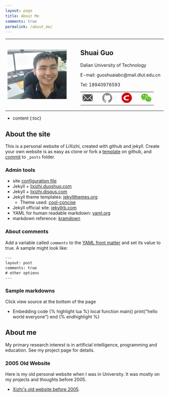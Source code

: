 ```yaml
---
layout: page
title: About Me
comments: true
permalink: /about_me/
---
```


<body>
    <table border="0">
      <tr>
        <td width="40%" align="right">
          <img src="/images/profile.jpg"> 
        </td>
        <td width="6%" align="center">
        </td>
        <td width="54%" align="left">
        <h2>Shuai Guo</h2>
          <p>Dalian University of Technology</p>
          <p>E-mail: guoshuaiabc@mail.dlut.edu.cn</p>
          <p>Tel: 18940976593</p>
          <table border="0">
            <tr>
            <td width="18%" align="left">
            <a href="mailto:{{ site.email }}">
                <span class="icon">
                <svg viewBox="0 0 1493 1024">
                <path fill="#515151" d="M397.414486 467.263863L0 54.928859v911.181055l397.414486-498.846051m1093.29653 498.579159V46.14685l-405.675421 409.894852 405.675421 509.81403m-1444.214665 58.144268h1396.015291L1032.870973 509.318374c-1.092985 0.991312-1.690314 1.486968-2.230453 2.03346-92.338182 93.748895-184.670009 187.5105-277.014546 281.253041-1.080276 1.092985-2.211389 2.224098-3.533138 2.967582-13.382714 7.422132-31.302587 4.657896-41.971901-6.386338A662481.459167 662481.459167 0 0 1 453.804895 525.713151c-1.575932-1.626769-2.503699-3.876285-4.047858-6.310083l-403.260686 504.584223M1429.738966 0H53.613464l679.913022 705.280445L1429.732612 0"/>
                </svg>
                </span> 
            </a>
            </td>
            <td width="6%" align="center">
            </td>
            <td width="18%" align="left">
            <a href="https://github.com/{{ site.github_username }}">
                <span class="icon">
                <svg viewBox="0 0 16 16">
                <path fill="#8a8a8a" d="M7.999,0.431c-4.285,0-7.76,3.474-7.76,7.761 c0,3.428,2.223,6.337,5.307,7.363c0.388,0.071,0.53-0.168,0.53-0.374c0-0.184-0.007-0.672-0.01-1.32 c-2.159,0.469-2.614-1.04-2.614-1.04c-0.353-0.896-0.862-1.135-0.862-1.135c-0.705-0.481,0.053-0.472,0.053-0.472 c0.779,0.055,1.189,0.8,1.189,0.8c0.692,1.186,1.816,0.843,2.258,0.645c0.071-0.502,0.271-0.843,0.493-1.037 C4.86,11.425,3.049,10.76,3.049,7.786c0-0.847,0.302-1.54,0.799-2.082C3.768,5.507,3.501,4.718,3.924,3.65 c0,0,0.652-0.209,2.134,0.796C6.677,4.273,7.34,4.187,8,4.184c0.659,0.003,1.323,0.089,1.943,0.261 c1.482-1.004,2.132-0.796,2.132-0.796c0.423,1.068,0.157,1.857,0.077,2.054c0.497,0.542,0.798,1.235,0.798,2.082 c0,2.981-1.814,3.637-3.543,3.829c0.279,0.24,0.527,0.713,0.527,1.437c0,1.037-0.01,1.874-0.01,2.129 c0,0.208,0.14,0.449,0.534,0.373c3.081-1.028,5.302-3.935,5.302-7.362C15.76,3.906,12.285,0.431,7.999,0.431z"/>
                </svg>
                </span>
                <!-- <span>{{ site.github_username }}</span> -->
            </a>
            </td>
            <td width="6%" align="center">
            </td>
            <td width="18%" align="left">
            <a href="https://blog.csdn.net/qq_30565883">
                <span class="icon">
                <svg viewBox="0 0 1024 1024">
                <path fill="#CE000D" d="
                M512 0c282.784 0 512 229.216 512 512s-229.216 512-512 512S0 794.784 0 512 229.216 0 512 0z m189.952 752l11.2-108.224c-31.904 9.536-100.928 16.128-147.712 16.128-134.464 0-205.728-47.296-195.328-146.304 11.584-110.688 113.152-145.696 232.64-145.696 54.784 0 122.432 8.8 151.296 18.336L768 272.704C724.544 262.24 678.272 256 599.584 256c-203.2 0-388.704 94.88-406.4 263.488C178.336 660.96 303.584 768 535.616 768c80.672 0 138.464-6.432 166.336-16z"/>
                </svg>
                </span>
            </a>
            </td>
            <td width="6%" align="center">
            </td>
            <td width="18%" align="left">
            <a href="https://s2.ax1x.com/2019/04/29/E3uKS0.png">
                <span class="icon">
                <svg viewBox="0 0 1024 1024">
                <path d="M1024 635.904c0-141.824-141.824-257.536-301.568-257.536-168.96 0-302.08 115.712-302.08 257.536 0 142.336 132.608 257.536 302.08 257.536 35.328 0 71.168-9.216 106.496-17.408l97.28 53.248-26.624-88.576c71.168-53.76 124.416-124.928 124.416-204.8z m-399.36-44.032c-17.408 0-35.328-17.408-35.328-35.328 0-17.408 17.92-35.328 35.328-35.328 26.624 0 44.544 17.92 44.544 35.328 0 17.408-17.92 35.328-44.544 35.328z m195.584 0c-17.408 0-35.328-17.408-35.328-35.328 0-17.408 17.408-35.328 35.328-35.328 26.624 0 44.544 17.92 44.544 35.328-0.512 17.408-18.432 35.328-44.544 35.328z" fill="#62C227" p-id="28175"></path><path d="M693.248 347.136c11.776 0 23.552 1.024 34.816 2.048-31.232-145.92-187.392-254.464-365.568-254.464C163.328 94.72 0 230.4 0 402.944c0 99.328 54.272 181.248 144.896 244.736l-36.352 109.056L235.52 693.248c45.568 8.704 81.92 17.92 126.976 17.92 11.264 0 22.528-0.512 33.792-1.536-7.168-24.064-11.264-49.664-11.264-75.776 0-158.208 136.192-286.72 308.224-286.72zM498.176 248.832c27.136 0 45.568 17.92 45.568 45.568 0 27.136-17.92 45.568-45.568 45.568-27.136 0-54.784-17.92-54.784-45.568 0.512-27.648 27.648-45.568 54.784-45.568zM244.224 339.456c-27.136 0-54.784-17.92-54.784-45.568 0-27.136 27.136-45.568 54.784-45.568 27.136 0 45.568 17.92 45.568 45.568 0 27.136-17.92 45.568-45.568 45.568z" fill="#62C227" p-id="28176"></path>
                </svg>
                </span>
            </a>
            </td>
            </tr>
        </table>
        </td>
      </tr>
    </table>
</body>


* content
{:toc}

## About the site
This is a personal website of LiXizhi, created with github and jekyll. 
Create your own website is as easy as clone or fork a [template](https://github.com/LiXizhi/lixizhi.github.io) on github, and [commit](http://jekyllrb.com/docs/posts/) to `_posts` folder. 


### Admin tools
* site [configuration file](https://github.com/LiXizhi/lixizhi.github.io/blob/master/_config.yml)
* Jekyll + [lixizhi.duoshuo.com](http://lixizhi.duoshuo.com/admin/)
* Jekyll + [lixizhi.disqus.com](http://lixizhi.disqus.com/admin/)
* Jekyll theme templates: [jekyllthemes.org](http://jekyllthemes.org)
   * Theme used: [cool-concise](http://jekyllthemes.org/themes/cool-concise-high-end/)
* Jekyll official site: [jekyllrb.com](http://jekyllrb.com)
* YAML for human readable markdown: [yaml.org](http://www.yaml.org/)
* markdown reference: [kramdown](http://kramdown.gettalong.org/quickref.html)

### About comments
Add a variable called `comments` to the [YAML front matter](http://jekyllrb.com/docs/frontmatter/) and set its value to true. A sample might look like:

    ---
    layout: post
    comments: true
    # other options
    ---

### Sample markdowns
Click view source at the bottom of the page

* Embedding code
{% highlight lua %}
local function main()
	print("hello world everyone")
end
{% endhighlight %}


## About me

My primary research interest is in artificial intelligence, programming and education. See my project page for details.


### 2005 Old Website 
Here is my old personal website when I was in University. It was mostly on my projects and thoughts before 2005.

* [Xizhi's old website before 2005](/oldsite2005/index.htm). 

